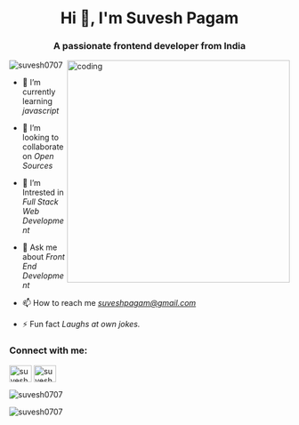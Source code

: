 <h1 align="center">Hi 👋, I'm Suvesh Pagam</h1>
<h3 align="center">A passionate frontend developer from India</h3>
<img align="right" alt="coding" width="400" src="https://camo.githubusercontent.com/74b1705aa2dafc4ce3d68a181769b79d28eb347c4aa8946e2997a2908a29281f/68747470733a2f2f6d69726f2e6d656469756d2e636f6d2f6d61782f313237322f312a5a53566d57476363317765454e6230536861775778772e676966">


<p align="left"> <img src="<img src="https://komarev.com/ghpvc/?username=suvesh0707&label=Profile%20views&color=0e75b6&style=flat" alt="suvesh0707" /> </p>

- 🌱 I’m currently learning *javascript*

- 👯 I’m looking to collaborate on *Open Sources*

- 🤝 I’m Intrested in *Full Stack Web Development*

- 💬 Ask me about *Front End Development*

- 📫 How to reach me *suveshpagam@gmail.com*

- ⚡ Fun fact *Laughs at own jokes.*

<h3 align="left">Connect with me:</h3>
<p align="left">
<a href="https://linkedin.com/in/suveshpagam" target="blank"><img align="center" src="https://raw.githubusercontent.com/rahuldkjain/github-profile-readme-generator/master/src/images/icons/Social/linked-in-alt.svg" alt="suvesh pagam" height="30" width="40" /></a>
<a href="https://instagram.com/suvesh_05" target="blank"><img align="center" src="https://raw.githubusercontent.com/rahuldkjain/github-profile-readme-generator/master/src/images/icons/Social/instagram.svg" alt="suvesh_05" height="30" width="40" /></a>
</p>

<p><img align="center" src="https://github-readme-stats.vercel.app/api/top-langs?username=suvesh0707&show_icons=true&locale=en&layout=compact" alt="suvesh0707" /></p>

<p><img align="center" src="https://github-readme-streak-stats.herokuapp.com/?user=suvesh0707&" alt="suvesh0707" /></p>
